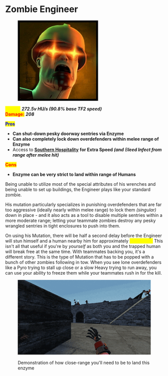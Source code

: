 # Zombie Engineer

<div align="left"><figure><img src="../../.gitbook/assets/Icon_engineer_zombie.jpg" alt=""><figcaption></figcaption></figure></div>

<mark style="color:yellow;">**Speed:**</mark> _**272.5v HU/s (90.8% base TF2 speed)**_\
<mark style="color:red;">**Damage:**</mark> _**208**_

<mark style="color:blue;">**Pros**</mark>

* **Can shut-down pesky doorway sentries via Enzyme**
* **Can also completely lock down overdefenders within melee range of Enzyme**
* Access to [**Southern Hospitality**](../meet-the-humans-outdated-+weapons/engineer/melees.md#southern-hospitality) **for Extra Speed&#x20;**_**(and** B**leed Infect from range after melee hit)**_

<mark style="color:red;">**Cons**</mark>

* **Enzyme can be very strict to land within range of Humans**

Being unable to utilize most of the special attributes of his wrenches and being unable to set up buildings, the Engineer plays like your standard zombie.&#x20;

His mutation particularly specializes in punishing overdefenders that are far too aggressive (ideally nearly within melee range) to lock them _(singular)_ down in place - and it also acts as a tool to disable multiple sentries within a more moderate range; letting your teammate zombies destroy any pesky wrangled sentries in tight enclosures to push into them.

On using his Mutation, there will be half a second delay before the Engineer will stun himself and a human nearby him for approximately <mark style="color:yellow;">**\~1 second.**</mark> This isn't all that useful if you're by _yourself_ as both you and the trapped human will break free at the same time. With teammates backing you, it's a different story. This is the type of Mutation that has to be popped with a bunch of other zombies following in tow. When you see lone overdefenders like a Pyro trying to stall up close or a slow Heavy trying to run away, you can use your ability to freeze them while your teammates rush in for the kill.

<figure><img src="../../.gitbook/assets/Engineer Enzyme Reference.gif" alt=""><figcaption><p>Demonstration of how close-range you'll need to be to land this enzyme</p></figcaption></figure>

